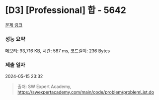 # [D3] [Professional] 합 - 5642 

[문제 링크](https://swexpertacademy.com/main/code/problem/problemDetail.do?contestProbId=AWXQm2SqdxkDFAUo) 

### 성능 요약

메모리: 93,716 KB, 시간: 587 ms, 코드길이: 236 Bytes

### 제출 일자

2024-05-15 23:32



> 출처: SW Expert Academy, https://swexpertacademy.com/main/code/problem/problemList.do
